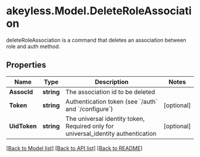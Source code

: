 # akeyless.Model.DeleteRoleAssociation
deleteRoleAssociation is a command that deletes an association between role and auth method.
## Properties

Name | Type | Description | Notes
------------ | ------------- | ------------- | -------------
**AssocId** | **string** | The association id to be deleted | 
**Token** | **string** | Authentication token (see &#x60;/auth&#x60; and &#x60;/configure&#x60;) | [optional] 
**UidToken** | **string** | The universal identity token, Required only for universal_identity authentication | [optional] 

[[Back to Model list]](../README.md#documentation-for-models) [[Back to API list]](../README.md#documentation-for-api-endpoints) [[Back to README]](../README.md)

